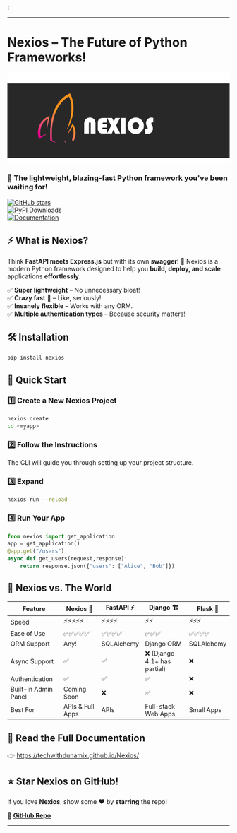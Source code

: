 :  

---

#  Nexios – The Future of Python Frameworks!  

<p align="center">
  <img src="./docs/nexiohero.png" width="1000" alt="Nexios Logo"/>
</p>  

### 🌟 The lightweight, blazing-fast Python framework you've been waiting for!  

[![GitHub stars](https://img.shields.io/github/stars/TechWithDunamix/Nexios?style=for-the-badge)](https://github.com/TechWithDunamix/Nexios/stargazers)  
[![PyPI Downloads](https://img.shields.io/pypi/dm/nexios?style=for-the-badge)](https://pypi.org/project/nexios/)  
[![Documentation](https://img.shields.io/badge/Docs-Read%20Now-blue?style=for-the-badge)](https://your-docs-url.com/)  

## ⚡ What is Nexios?  
Think **FastAPI meets Express.js** but with its own **swagger**! 🎩 Nexios is a modern Python framework designed to help you **build, deploy, and scale** applications **effortlessly**.  

✅ **Super lightweight** – No unnecessary bloat!  
✅ **Crazy fast** 🚀 – Like, seriously!  
✅ **Insanely flexible** – Works with any ORM.  
✅ **Multiple authentication types** – Because security matters!  

## 🛠 Installation  
```bash
pip install nexios
```

## 🚀 Quick Start  

### 1️⃣ Create a New Nexios Project  
```bash
nexios create
cd <myapp>
```

### 2️⃣ Follow the Instructions  
The CLI will guide you through setting up your project structure.  

### 3️⃣ Expand
```bash
nexios run --reload
```

### 4️⃣ Run Your App  
```py
from nexios import get_application
app = get_application()
@app.get("/users")
async def get_users(request,response):
    return response.json({"users": ["Alice", "Bob"]})
```
## 🤯 Nexios vs. The World  
| Feature      | Nexios 🚀 | FastAPI ⚡ | Django 🏗 | Flask 🍶 |
|-------------|----------|----------|---------|--------|
| Speed       | ⚡⚡⚡⚡⚡  | ⚡⚡⚡⚡  | ⚡⚡  | ⚡⚡⚡  |
| Ease of Use | ✅✅✅✅✅ | ✅✅✅✅ | ✅✅✅ | ✅✅✅✅ |
| ORM Support | Any! | SQLAlchemy | Django ORM | SQLAlchemy |
| Async Support | ✅ | ✅ | ❌ (Django 4.1+ has partial) | ❌ |
| Authentication | ✅  | ✅ | ✅ | ❌ |
| Built-in Admin Panel | Coming Soon | ❌ | ✅ | ❌ |
| Best For | APIs & Full Apps | APIs | Full-stack Web Apps | Small Apps |

## 📖 Read the Full Documentation  
👉  <a href="https://techwithdunamix.github.io/Nexios/">https://techwithdunamix.github.io/Nexios/</a>

## ⭐ Star Nexios on GitHub!  
If you love **Nexios**, show some ❤️ by **starring** the repo!  

🔗 [**GitHub Repo**](https://github.com/TechWithDunamix/Nexios)  

---

